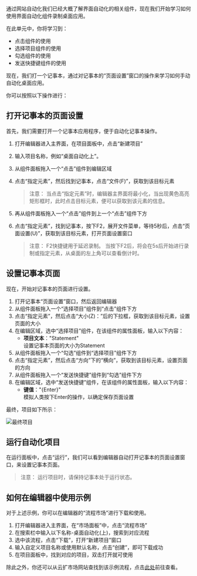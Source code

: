 通过网站自动化我们已经大概了解界面自动化的相关组件，现在我们开始学习如何使用界面自动化组件录制桌面应用。

在此单元中，你将学习到：
- 点击组件的使用
- 选择项目组件的使用
- 勾选组件的使用
- 发送快捷键组件的使用

现在，我们打一个记事本，通过对记事本的“页面设置”窗口的操作来学习如何手动自动化桌面应用。

你可以按照以下操作进行：
## 打开记事本的页面设置
首先，我们需要打开一个记事本应用程序，便于自动化记事本操作。
1. 打开编辑器进入主界面，在项目面板中，点击“新建项目”
2. 输入项目名称，例如“桌面自动化上”。
3. 从组件面板拖入一个“点击”组件到编辑区域
4. 点击“指定元素”，然后找到记事本，点击“文件(F)”，获取到该目标元素

    >注意：
    >当点击“指定元素”时，编辑器主界面将最小化，当出现黄色高亮矩形框时，此时点击目标元素，便可以获取到该元素的信息。

5. 再从组件面板拖入一个“点击”组件到上一个“点击”组件下方
6. 点击“指定元素”，找到记事本，按下F2，展开文件菜单，等待5秒后，点击“页面设置(U)”，获取到该目标元素，打开页面设置窗口

    >注意：
    >F2快捷键用于延迟录制。
    >当按下F2后，将会在5s后开始进行录制或指定元素，从桌面的左上角可以查看倒计时。

## 设置记事本页面
现在，开始对记事本的页面进行设置。
1. 打开记事本“页面设置”窗口，然后返回编辑器
2. 从组件面板拖入一个“选择项目”组件到“点击”组件下方
3. 点击“指定元素”，然后点击“大小(Z)：”后的下拉框，获取到该目标元素，设置页面的大小
4. 在编辑区域，选中“选择项目”组件，在该组件的属性面板，输入以下内容：
    - **项目文本**："Statement"</br>设置记事本页面的大小为Statement
5. 从组件面板拖入一个“勾选”组件到“选择项目”组件下方
6. 点击“指定元素”，然后点击“方向”下的“横向”，获取到该目标元素，设置页面的方向
7. 从组件面板拖入一个“发送快捷键”组件到“勾选”组件下方
8. 在编辑区域，选中“发送快捷键”组件，在该组件的属性面板，输入以下内容：
    - **键值**："{Enter}"</br>模拟人类按下Enter的操作，以确定保存页面设置

最终，项目如下所示：

![最终项目](https://docimages.blob.core.chinacloudapi.cn/images/EncooLearn/DesktopAutomation/DesktopAutomation1.jpg)

## 运行自动化项目
在运行面板中，点击“运行”，我们可以看到编辑器自动打开记事本的页面设置窗口，来设置记事本页面。

> 注意：
> 运行项目时，请保持记事本处于运行状态。

## 如何在编辑器中使用示例
对于上述示例，你可以在编辑器的“流程市场”进行下载和使用。
1. 打开编辑器进入主界面，在“市场面板”中，点击“流程市场”
2. 在搜索栏中输入以下名称-桌面自动化(上)，搜索到对应流程
3. 选中该流程，点击“下载”，打开“新建项目”窗口
4. 输入自定义项目名称或使用默认名称，点击“创建”，即可下载成功
5. 在项目面板中，找到对应的项目，双击打开就可使用

除此之外，你还可以从云扩市场网站查找到该示例流程，点击[此处](https://marketplace.encoo.com/#/workflow/detail?packageId=%E6%A1%8C%E9%9D%A2%E8%87%AA%E5%8A%A8%E5%8C%96%E4%B8%8A)前往查看。


